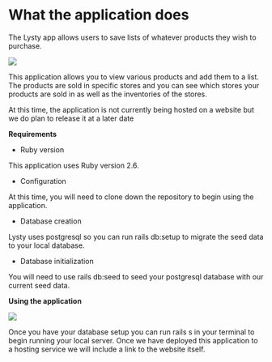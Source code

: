 # What the application does

The Lysty app allows users to save lists of whatever products they wish to purchase.

![](https://media.giphy.com/media/69Eh3RcwqXAKZwj6O2/giphy.gif)

This application allows you to view various products and add them to a list. The products are sold in specific stores and you can see which stores your products are sold in as well as the inventories of the stores.

At this time, the application is not currently being hosted on a website but we do plan to release it at a later date

**Requirements**

* Ruby version

This application uses Ruby version 2.6.

* Configuration

At this time, you will need to clone down the repository to begin using the application.

* Database creation

Lysty uses postgresql so you can run rails db:setup to migrate the seed data to your local database.

* Database initialization

You will need to use rails db:seed to seed your postgresql database with our current seed data.

**Using the application**

![](https://media.giphy.com/media/CjmvTCZf2U3p09Cn0h/giphy.gif)

Once you have your database setup you can run rails s in your terminal to begin running your local server. Once we have deployed this application to a hosting service we will include a link to the website itself.
